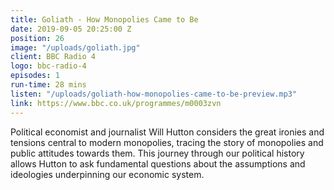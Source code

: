 ```yaml
---
title: Goliath - How Monopolies Came to Be
date: 2019-09-05 20:25:00 Z
position: 26
image: "/uploads/goliath.jpg"
client: BBC Radio 4
logo: bbc-radio-4
episodes: 1
run-time: 28 mins
listen: "/uploads/goliath-how-monopolies-came-to-be-preview.mp3"
link: https://www.bbc.co.uk/programmes/m0003zvn
---
```


Political economist and journalist Will Hutton considers the great ironies and tensions central to modern monopolies, tracing the story of monopolies and public attitudes towards them. This journey through our political history allows Hutton to ask fundamental questions about the assumptions and ideologies underpinning our economic system.